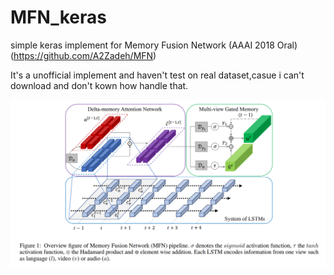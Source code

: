 # MFN_keras
simple keras implement for Memory Fusion Network (AAAI 2018 Oral) (https://github.com/A2Zadeh/MFN)

It's a unofficial implement and haven't test on real dataset,casue i can't download and don't kown how handle that.

![avatar](MFN.png)